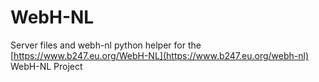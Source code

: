 # WebH-NL

Server files and webh-nl python helper for the [https://www.b247.eu.org/WebH-NL](https://www.b247.eu.org/webh-nl) WebH-NL Project
